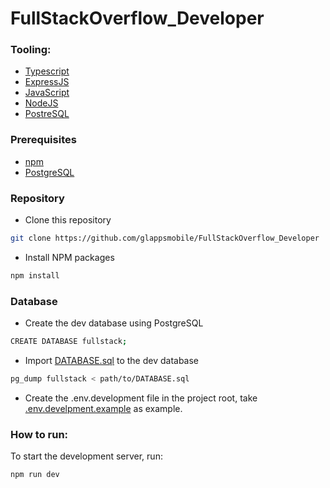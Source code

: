 # FullStackOverflow_Developer

### Tooling:
* [Typescript](https://www.typescriptlang.org/)
* [ExpressJS](https://expressjs.com/)
* [JavaScript](https://www.javascript.com/)
* [NodeJS](https://nodejs.org/en/about/)
* [PostreSQL](https://www.postgresql.org/)

### Prerequisites
* [npm](https://docs.npmjs.com/downloading-and-installing-node-js-and-npm/)
* [PostgreSQL](https://www.postgresql.org/)

### Repository
* Clone this repository
```sh
git clone https://github.com/glappsmobile/FullStackOverflow_Developer
```
* Install NPM packages
```sh
npm install
```

### Database
* Create the dev database using PostgreSQL
```sh
CREATE DATABASE fullstack;
```

* Import [DATABASE.sql](https://github.com/glappsmobile/FullStackOverflow_Developer/blob/main/DATABASE.sql) to the dev database 
```sh
pg_dump fullstack < path/to/DATABASE.sql
```

* Create the .env.development file in the project root, take [.env.develpment.example](https://github.com/glappsmobile/FullStackOverflow_Developer/blob/main/.env.development.example) as example.

### How to run:
To start the development server, run:
```sh
npm run dev
```
